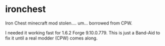 ironchest
=========

Iron Chest minecraft mod stolen.... um... borrowed from CPW.

I needed it working fast for 1.6.2 Forge 9.10.0.779. 
This is just a Band-Aid to fix it until a real modder (CPW) comes along.


